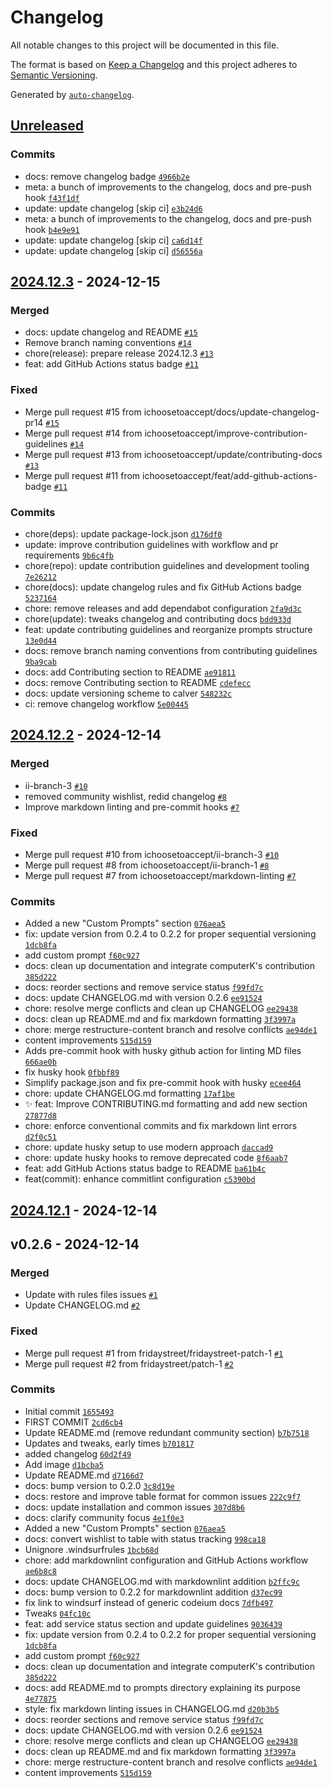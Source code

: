 # Changelog

All notable changes to this project will be documented in this file.

The format is based on [Keep a Changelog](https://keepachangelog.com/en/1.0.0/)
and this project adheres to [Semantic Versioning](https://semver.org/spec/v2.0.0.html).

Generated by [`auto-changelog`](https://github.com/CookPete/auto-changelog).

## [Unreleased](https://github.com/ichoosetoaccept/awesome-windsurf/compare)

### Commits

- docs: remove changelog badge [`4966b2e`](https://github.com/ichoosetoaccept/awesome-windsurf/commit)
- meta: a bunch of improvements to the changelog, docs and pre-push hook [`f43f1df`](https://github.com/ichoosetoaccept/awesome-windsurf/commit)
- update: update changelog [skip ci] [`e3b24d6`](https://github.com/ichoosetoaccept/awesome-windsurf/commit)
- meta: a bunch of improvements to the changelog, docs and pre-push hook [`b4e9e91`](https://github.com/ichoosetoaccept/awesome-windsurf/commit)
- update: update changelog [skip ci] [`ca6d14f`](https://github.com/ichoosetoaccept/awesome-windsurf/commit)
- update: update changelog [skip ci] [`d56556a`](https://github.com/ichoosetoaccept/awesome-windsurf/commit)

## [2024.12.3](https://github.com/ichoosetoaccept/awesome-windsurf/compare) - 2024-12-15

### Merged

- docs: update changelog and README [`#15`](https://github.com/ichoosetoaccept/awesome-windsurf/pull/15)
- Remove branch naming conventions [`#14`](https://github.com/ichoosetoaccept/awesome-windsurf/pull/14)
- chore(release): prepare release 2024.12.3 [`#13`](https://github.com/ichoosetoaccept/awesome-windsurf/pull/13)
- feat: add GitHub Actions status badge [`#11`](https://github.com/ichoosetoaccept/awesome-windsurf/pull/11)

### Fixed

- Merge pull request #15 from ichoosetoaccept/docs/update-changelog-pr14 [`#15`](https://github.com/ichoosetoaccept/awesome-windsurf/issues)
- Merge pull request #14 from ichoosetoaccept/improve-contribution-guidelines [`#14`](https://github.com/ichoosetoaccept/awesome-windsurf/issues)
- Merge pull request #13 from ichoosetoaccept/update/contributing-docs [`#13`](https://github.com/ichoosetoaccept/awesome-windsurf/issues)
- Merge pull request #11 from ichoosetoaccept/feat/add-github-actions-badge [`#11`](https://github.com/ichoosetoaccept/awesome-windsurf/issues)

### Commits

- chore(deps): update package-lock.json [`d176df0`](https://github.com/ichoosetoaccept/awesome-windsurf/commit)
- update: improve contribution guidelines with workflow and pr requirements [`9b6c4fb`](https://github.com/ichoosetoaccept/awesome-windsurf/commit)
- chore(repo): update contribution guidelines and development tooling [`7e26212`](https://github.com/ichoosetoaccept/awesome-windsurf/commit)
- chore(docs): update changelog rules and fix GitHub Actions badge [`5237164`](https://github.com/ichoosetoaccept/awesome-windsurf/commit)
- chore: remove releases and add dependabot configuration [`2fa9d3c`](https://github.com/ichoosetoaccept/awesome-windsurf/commit)
- chore(update): tweaks changelog and contributing docs [`bdd933d`](https://github.com/ichoosetoaccept/awesome-windsurf/commit)
- feat: update contributing guidelines and reorganize prompts structure [`13e0d44`](https://github.com/ichoosetoaccept/awesome-windsurf/commit)
- docs: remove branch naming conventions from contributing guidelines [`9ba9cab`](https://github.com/ichoosetoaccept/awesome-windsurf/commit)
- docs: add Contributing section to README [`ae91811`](https://github.com/ichoosetoaccept/awesome-windsurf/commit)
- docs: remove Contributing section to README [`cdefecc`](https://github.com/ichoosetoaccept/awesome-windsurf/commit)
- docs: update versioning scheme to calver [`548232c`](https://github.com/ichoosetoaccept/awesome-windsurf/commit)
- ci: remove changelog workflow [`5e00445`](https://github.com/ichoosetoaccept/awesome-windsurf/commit)

## [2024.12.2](https://github.com/ichoosetoaccept/awesome-windsurf/compare) - 2024-12-14

### Merged

- ii-branch-3 [`#10`](https://github.com/ichoosetoaccept/awesome-windsurf/pull/10)
- removed community wishlist, redid changelog [`#8`](https://github.com/ichoosetoaccept/awesome-windsurf/pull/8)
- Improve markdown linting and pre-commit hooks [`#7`](https://github.com/ichoosetoaccept/awesome-windsurf/pull/7)

### Fixed

- Merge pull request #10 from ichoosetoaccept/ii-branch-3 [`#10`](https://github.com/ichoosetoaccept/awesome-windsurf/issues)
- Merge pull request #8 from ichoosetoaccept/ii-branch-1 [`#8`](https://github.com/ichoosetoaccept/awesome-windsurf/issues)
- Merge pull request #7 from ichoosetoaccept/markdown-linting [`#7`](https://github.com/ichoosetoaccept/awesome-windsurf/issues)

### Commits

- Added a new "Custom Prompts" section [`076aea5`](https://github.com/ichoosetoaccept/awesome-windsurf/commit)
- fix: update version from 0.2.4 to 0.2.2 for proper sequential versioning [`1dcb8fa`](https://github.com/ichoosetoaccept/awesome-windsurf/commit)
- add custom prompt [`f60c927`](https://github.com/ichoosetoaccept/awesome-windsurf/commit)
- docs: clean up documentation and integrate computerK's contribution [`385d222`](https://github.com/ichoosetoaccept/awesome-windsurf/commit)
- docs: reorder sections and remove service status [`f99fd7c`](https://github.com/ichoosetoaccept/awesome-windsurf/commit)
- docs: update CHANGELOG.md with version 0.2.6 [`ee91524`](https://github.com/ichoosetoaccept/awesome-windsurf/commit)
- chore: resolve merge conflicts and clean up CHANGELOG [`ee29438`](https://github.com/ichoosetoaccept/awesome-windsurf/commit)
- docs: clean up README.md and fix markdown formatting [`3f3997a`](https://github.com/ichoosetoaccept/awesome-windsurf/commit)
- chore: merge restructure-content branch and resolve conflicts [`ae94de1`](https://github.com/ichoosetoaccept/awesome-windsurf/commit)
- content improvements [`515d159`](https://github.com/ichoosetoaccept/awesome-windsurf/commit)
- Adds pre-commit hook with husky github action for linting MD files [`666ae0b`](https://github.com/ichoosetoaccept/awesome-windsurf/commit)
- fix husky hook [`0fbbf89`](https://github.com/ichoosetoaccept/awesome-windsurf/commit)
- Simplify package.json and fix pre-commit hook with husky [`ecee464`](https://github.com/ichoosetoaccept/awesome-windsurf/commit)
- chore: update CHANGELOG.md formatting [`17af1be`](https://github.com/ichoosetoaccept/awesome-windsurf/commit)
- ✨ feat: Improve CONTRIBUTING.md formatting and add new section [`27877d8`](https://github.com/ichoosetoaccept/awesome-windsurf/commit)
- chore: enforce conventional commits and fix markdown lint errors [`d2f0c51`](https://github.com/ichoosetoaccept/awesome-windsurf/commit)
- chore: update husky setup to use modern approach [`daccad9`](https://github.com/ichoosetoaccept/awesome-windsurf/commit)
- chore: update husky hooks to remove deprecated code [`8f6aab7`](https://github.com/ichoosetoaccept/awesome-windsurf/commit)
- feat: add GitHub Actions status badge to README [`ba61b4c`](https://github.com/ichoosetoaccept/awesome-windsurf/commit)
- feat(commit): enhance commitlint configuration [`c5390bd`](https://github.com/ichoosetoaccept/awesome-windsurf/commit)

## [2024.12.1](https://github.com/ichoosetoaccept/awesome-windsurf/compare) - 2024-12-14

## v0.2.6 - 2024-12-14

### Merged

- Update with rules files issues [`#1`](https://github.com/ichoosetoaccept/awesome-windsurf/pull/1)
- Update CHANGELOG.md [`#2`](https://github.com/ichoosetoaccept/awesome-windsurf/pull/2)

### Fixed

- Merge pull request #1 from fridaystreet/fridaystreet-patch-1 [`#1`](https://github.com/ichoosetoaccept/awesome-windsurf/issues)
- Merge pull request #2 from fridaystreet/patch-1 [`#2`](https://github.com/ichoosetoaccept/awesome-windsurf/issues)

### Commits

- Initial commit [`1655493`](https://github.com/ichoosetoaccept/awesome-windsurf/commit)
- FIRST COMMIT [`2cd6cb4`](https://github.com/ichoosetoaccept/awesome-windsurf/commit)
- Update README.md (remove redundant community section) [`b7b7518`](https://github.com/ichoosetoaccept/awesome-windsurf/commit)
- Updates and tweaks, early times [`b701817`](https://github.com/ichoosetoaccept/awesome-windsurf/commit)
- added changelog [`60d2f49`](https://github.com/ichoosetoaccept/awesome-windsurf/commit)
- Add image [`d1bcba5`](https://github.com/ichoosetoaccept/awesome-windsurf/commit)
- Update README.md [`d7166d7`](https://github.com/ichoosetoaccept/awesome-windsurf/commit)
- docs: bump version to 0.2.0 [`3c8d19e`](https://github.com/ichoosetoaccept/awesome-windsurf/commit)
- docs: restore and improve table format for common issues [`222c9f7`](https://github.com/ichoosetoaccept/awesome-windsurf/commit)
- docs: update installation and common issues [`307d8b6`](https://github.com/ichoosetoaccept/awesome-windsurf/commit)
- docs: clarify community focus [`4e1f0e3`](https://github.com/ichoosetoaccept/awesome-windsurf/commit)
- Added a new "Custom Prompts" section [`076aea5`](https://github.com/ichoosetoaccept/awesome-windsurf/commit)
- docs: convert wishlist to table with status tracking [`998ca18`](https://github.com/ichoosetoaccept/awesome-windsurf/commit)
- Unignore .windsurfrules [`1bcb68d`](https://github.com/ichoosetoaccept/awesome-windsurf/commit)
- chore: add markdownlint configuration and GitHub Actions workflow [`ae6b8c8`](https://github.com/ichoosetoaccept/awesome-windsurf/commit)
- docs: update CHANGELOG.md with markdownlint addition [`b2ffc9c`](https://github.com/ichoosetoaccept/awesome-windsurf/commit)
- docs: bump version to 0.2.2 for markdownlint addition [`d37ec99`](https://github.com/ichoosetoaccept/awesome-windsurf/commit)
- fix link to windsurf instead of generic codeium docs [`7dfb497`](https://github.com/ichoosetoaccept/awesome-windsurf/commit)
- Tweaks [`04fc10c`](https://github.com/ichoosetoaccept/awesome-windsurf/commit)
- feat: add service status section and update guidelines [`9036439`](https://github.com/ichoosetoaccept/awesome-windsurf/commit)
- fix: update version from 0.2.4 to 0.2.2 for proper sequential versioning [`1dcb8fa`](https://github.com/ichoosetoaccept/awesome-windsurf/commit)
- add custom prompt [`f60c927`](https://github.com/ichoosetoaccept/awesome-windsurf/commit)
- docs: clean up documentation and integrate computerK's contribution [`385d222`](https://github.com/ichoosetoaccept/awesome-windsurf/commit)
- docs: add README.md to prompts directory explaining its purpose [`4e77875`](https://github.com/ichoosetoaccept/awesome-windsurf/commit)
- style: fix markdown linting issues in CHANGELOG.md [`d20b3b5`](https://github.com/ichoosetoaccept/awesome-windsurf/commit)
- docs: reorder sections and remove service status [`f99fd7c`](https://github.com/ichoosetoaccept/awesome-windsurf/commit)
- docs: update CHANGELOG.md with version 0.2.6 [`ee91524`](https://github.com/ichoosetoaccept/awesome-windsurf/commit)
- chore: resolve merge conflicts and clean up CHANGELOG [`ee29438`](https://github.com/ichoosetoaccept/awesome-windsurf/commit)
- docs: clean up README.md and fix markdown formatting [`3f3997a`](https://github.com/ichoosetoaccept/awesome-windsurf/commit)
- chore: merge restructure-content branch and resolve conflicts [`ae94de1`](https://github.com/ichoosetoaccept/awesome-windsurf/commit)
- content improvements [`515d159`](https://github.com/ichoosetoaccept/awesome-windsurf/commit)
